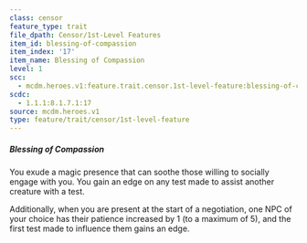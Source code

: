 ```yaml
---
class: censor
feature_type: trait
file_dpath: Censor/1st-Level Features
item_id: blessing-of-compassion
item_index: '17'
item_name: Blessing of Compassion
level: 1
scc:
  - mcdm.heroes.v1:feature.trait.censor.1st-level-feature:blessing-of-compassion
scdc:
  - 1.1.1:8.1.7.1:17
source: mcdm.heroes.v1
type: feature/trait/censor/1st-level-feature
---
```


##### Blessing of Compassion

You exude a magic presence that can soothe those willing to socially engage with you. You gain an edge on any test made to assist another creature with a test.

Additionally, when you are present at the start of a negotiation, one NPC of your choice has their patience increased by 1 (to a maximum of 5), and the first test made to influence them gains an edge.
